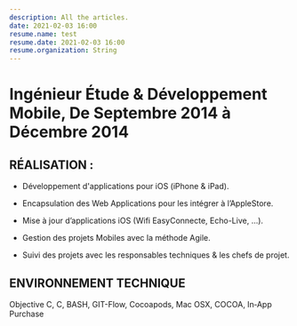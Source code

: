 ```yaml
---
description: All the articles.
date: 2021-02-03 16:00
resume.name: test
resume.date: 2021-02-03 16:00
resume.organization: String
---
```


#  Ingénieur Étude & Développement Mobile, De Septembre 2014 à Décembre 2014

## RÉALISATION :

* Développement d'applications pour iOS (iPhone & iPad).

* Encapsulation des Web Applications pour les intégrer à l’AppleStore.

* Mise à jour d’applications iOS (Wifi EasyConnecte, Echo-Live, …).

* Gestion des projets Mobiles avec la méthode Agile.

* Suivi des projets avec les responsables techniques & les chefs de projet.

## ENVIRONNEMENT TECHNIQUE

Objective C, C, BASH, GIT-Flow, Cocoapods, Mac OSX, COCOA, In‑App Purchase
